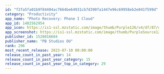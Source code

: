 ```yaml
---
id: "f2fa5fa01b9f84404ac7664be64931cb7d390fa1447e96c69958eb2e041f599d"
category: "Productivity"
app_name: "Photo Recovery: Phone I Cloud"
app_id: 1482562954
app_icon: https://is1-ssl.mzstatic.com/image/thumb/Purple126/v4/df/87/d1/df87d1f2-1880-2939-48b8-9179d7bf4465/AppIcon-1x_U007ephone-0-85-220.png/1024x1024bb.png
app_screenshot: https://is1-ssl.mzstatic.com/image/thumb/PurpleSource126/v4/25/a8/39/25a83930-4bf0-74b3-e63e-f78ebda9c116/2679183d-9c10-4fa6-9292-d6087fdeb6b9_02.png/1242x2688bb.png
publisher_id: 1528016604
publisher_name: "PB Studios OU"
rank: 296
most_recent_release: 2023-07-10 00:00:00
release_count_in_past_year: 14
release_count_in_past_year_category: 15
release_count_in_past_year_top_in_category: 29
---
```

